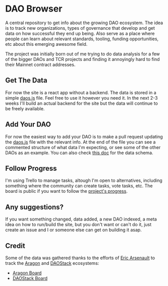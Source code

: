 # DAO Browser

A central repository to get info about the growing DAO ecosystem. The idea is to track new organizations, types of governance that develop and get data on how successful they end up being. Also serve as a place where people can learn about relevant standards, tooling, funding opportunities, etc about this emerging awesome field.

The project was initially born out of me trying to do data analysis for a few of the bigger DAOs and TCR projects and finding it annoyingly hard to find their Mainnet contract addresses.

## Get The Data

For now the site is a react app without a backend. The data is stored in a simple [daos.js](https://github.com/mauerv/dao-browser/blob/master/src/data/daos.js) file. Feel free to use it however you need it. In the next 2-3 weeks I'll build an actual backend for the site but the data will continue to be freely available.

## Add Your DAO

For now the easiest way to add your DAO is to make a pull request updating the [daos.js](https://github.com/mauerv/dao-browser/blob/master/src/data/daos.js) file with the relevant info. At the end of the file you can see a commented structure of what data I'm expecting, or see some of the other DAOs as an example. You can also check [this doc](https://app.graphitedocs.com/shared/docs/maurovelazquez.id.blockstack&id=1564135151143) for the data schema.

## Follow Progress

I'm using Trello to manage tasks, altough I'm open to alternatives, including something where the community can create tasks, vote tasks, etc. The board is public if you want to follow the [project's progress](https://trello.com/b/lliWWbQ3/dao-browser).

## Any suggestions?

If you want something changed, data added, a new DAO indexed, a meta idea on how to run/build the site, but you don't want or can't do it, just create an issue and I or someone else can get on building it asap.

## Credit

Some of the data was gathered thanks to the efforts of [Eric Arsenault](https://twitter.com/eric_rsno) to track the [Aragon](https://aragon.org/) and [DAOStack](https://daostack.io/) ecosystems:

* [Aragon Board](https://miro.com/app/board/o9J_kxXpuF4=/)
* [DAOStack Board](https://miro.com/app/board/o9J_kxpeJuY=/)
